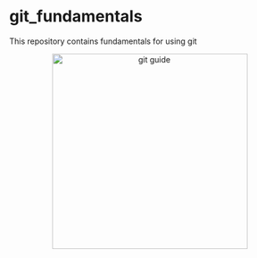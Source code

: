 # git_fundamentals
This repository contains fundamentals for using git

<p align="center">
  <img src="git guide" width="350" title="git guide">
</p>

